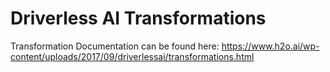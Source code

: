 # Driverless AI Transformations


Transformation Documentation can be found here: <https://www.h2o.ai/wp-content/uploads/2017/09/driverlessai/transformations.html>
